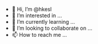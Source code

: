 - 👋 Hi, I’m @hkesl
- 👀 I’m interested in ...
- 🌱 I’m currently learning ...
- 💞️ I’m looking to collaborate on ...
- 📫 How to reach me ...

<!---
hkesl/hkesl is a ✨ special ✨ repository because its `README.md` (this file) appears on your GitHub profile.
You can click the Preview link to take a look at your changes.
--->
